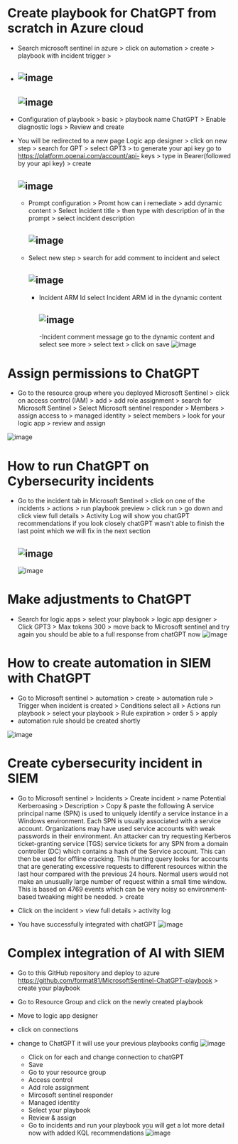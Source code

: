# Create playbook for ChatGPT from scratch in Azure cloud
- Search microsoft sentinel in azure > click on automation > create > playbook with incident trigger >
- 
  ![image](https://github.com/ali0999109/chatgpt/assets/145396907/0b1d4930-752f-49b5-b133-9bea136ce29e)
  -----
  ![image](https://github.com/ali0999109/chatgpt/assets/145396907/89752c92-f00d-4059-be90-4821c193c945)
  ---
 - Configuration of playbook > basic > playbook name ChatGPT > Enable diagnostic logs > Review and create

 - You will be redirected to a new page Logic app designer > click on new step > search for GPT > select GPT3 > to generate your api key go to https://platform.openai.com/account/api- 
   keys > type in Bearer(followed by your api key) > create
   
   ![image](https://github.com/ali0999109/chatgpt/assets/145396907/31c4f79d-d0c4-4189-8b3b-eadc6454e03b)
   ---

   - Prompt configuration > Promt how can i remediate > add dynamic content > Select Incident title > then type with description of in 
     the prompt > select incident description
     
     ![image](https://github.com/ali0999109/chatgpt/assets/145396907/2e90a5b8-1ef6-4ff8-8abb-670cc47d1049)
     ----

   - Select new step > search for add comment to incident and select
     
     ![image](https://github.com/ali0999109/chatgpt/assets/145396907/7a9f5a69-b2d6-492e-8699-572d9177df57)
     --

     - Incident ARM Id select Incident ARM id in the dynamic content
       
       ![image](https://github.com/ali0999109/chatgpt/assets/145396907/f4a504d2-b2ca-4fab-a314-32ea07ae273f)
       ---

       -Incident comment message go to the dynamic content and select see more > select text > click on save
       ![image](https://github.com/ali0999109/chatgpt/assets/145396907/8265a56a-3949-4b2f-ac92-a8d80bd198b1)



     

      


  




# Assign permissions to ChatGPT
 - Go to the resource group where you deployed Microsoft Sentinel > click on access control (IAM) > add > add role assignment > search for Microsoft Sentinel > Select Microsoft sentinel 
  responder > Members > assign access to > managed identity > select members > look for your logic app > review and assign

 ![image](https://github.com/ali0999109/chatgpt/assets/145396907/39d9a563-782d-447c-952e-bb3d1b530379)

 


# How to run ChatGPT on Cybersecurity incidents
- Go to the incident tab in Microsoft Sentinel > click on one of the incidents > actions > run playbook preview > click run > go down and click view full details > Activity Log will 
  show you chatGPT recommendations if you look closely chatGPT wasn't able to finish the last point which we will fix in the next section
  
  ![image](https://github.com/ali0999109/chatgpt/assets/145396907/e4579f05-1960-432e-8b53-def5b75e7a14)
  -------
  ![image](https://github.com/ali0999109/chatgpt/assets/145396907/b7969651-e0f8-477f-af1b-6f318af12790)







# Make adjustments to ChatGPT
- Search for logic apps > select your playbook > logic app designer > Click GPT3 > Max tokens 300 > move back to Microsoft sentinel and try again you should be able to a full response 
 from chatGPT now
 ![image](https://github.com/ali0999109/chatgpt/assets/145396907/9dee8b08-d1e7-4d5d-9b26-5d09a86b32c3)




# How to create automation in SIEM with ChatGPT
- Go to Microsoft sentinel > automation > create > automation rule > Trigger when incident is created > Conditions select all > Actions run playbook > select your playbook > Rule expiration > order 5 > apply
- automation rule should be created shortly
  
![image](https://github.com/ali0999109/chatgpt/assets/145396907/e5022911-499d-45b0-be16-30ab9f152ef1)





# Create cybersecurity incident in SIEM
- Go to Microsoft sentinel > Incidents > Create incident > name Potential Kerberoasing > Description > Copy & paste the following A service principal name (SPN) is used to uniquely identify a service instance in a Windows environment. Each SPN is usually associated with a service account. Organizations may have used service accounts with weak passwords in their environment. An attacker can try requesting Kerberos ticket-granting service (TGS) service tickets for any SPN from a domain controller (DC) which contains a hash of the Service account. This can then be used for offline cracking. This hunting query looks for accounts that are generating excessive requests to different resources within the last hour compared with the previous 24 hours. Normal users would not make an unusually large number of request within a small time window. This is based on 4769 events which can be very noisy so environment-based tweaking might be needed. > create

- Click on the incident > view full details > activity log
- You have successfully integrated with chatGPT
![image](https://github.com/ali0999109/chatgpt/assets/145396907/4944d12e-44cf-481d-8ff4-289128729a22)








# Complex integration of AI with SIEM
- Go to this GitHub repository and deploy to azure https://github.com/format81/MicrosoftSentinel-ChatGPT-playbook > create your playbook
- Go to Resource Group and click on the newly created playbook
- Move to logic app designer
- click on connections
- change to ChatGPT it will use your previous playbooks config
  ![image](https://github.com/ali0999109/chatgpt/assets/145396907/c2953f68-03d9-49df-9a29-f91286e71e5c)
  

  - Click on for each and change connection to chatGPT
  - Save
  - Go to your resource group
  - Access control
  - Add role assignment
  - Mircosoft sentinel responder
  - Managed identity
  - Select your playbook 
  - Review & assign
  - Go to incidents and run your playbook you will get a lot more detail now with added KQL recommendations
    ![image](https://github.com/ali0999109/chatgpt/assets/145396907/4e2071db-cae3-4926-9bbe-ff0f6ce4b039)

    
    
    










